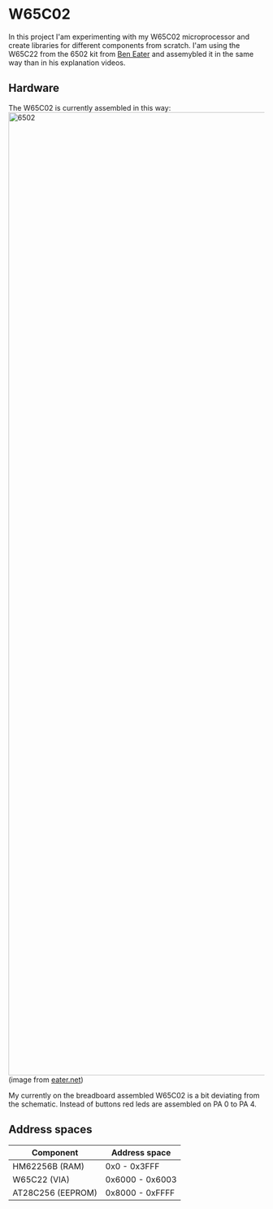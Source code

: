 # W65C02

In this project I'am experimenting with my W65C02 microprocessor and create libraries for different components from scratch. I'am using the W65C22 from the 6502 kit from [Ben Eater](https://www.youtube.com/@BenEater) and assemybled it in the same way than in his explanation videos. 

## Hardware

The W65C02 is currently assembled in this way:
<img width="1894" alt="6502" src="https://eater.net/schematics/6502.png" />
(image from [eater.net](https://eater.net/6502))

My currently on the breadboard assembled W65C02 is a bit deviating from the schematic. Instead of buttons red leds are assembled on PA 0 to PA 4.

## Address spaces

|     Component     |  Address space  |
| ----------------- | --------------- |
| HM62256B (RAM)    | 0x0    - 0x3FFF |
| W65C22 (VIA)      | 0x6000 - 0x6003 |
| AT28C256 (EEPROM) | 0x8000 - 0xFFFF |
